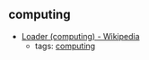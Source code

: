 computing
---
* [Loader (computing) - Wikipedia](https://en.wikipedia.org/wiki/Loader_(computing))
    * tags: [computing](../tags/computing.md)
